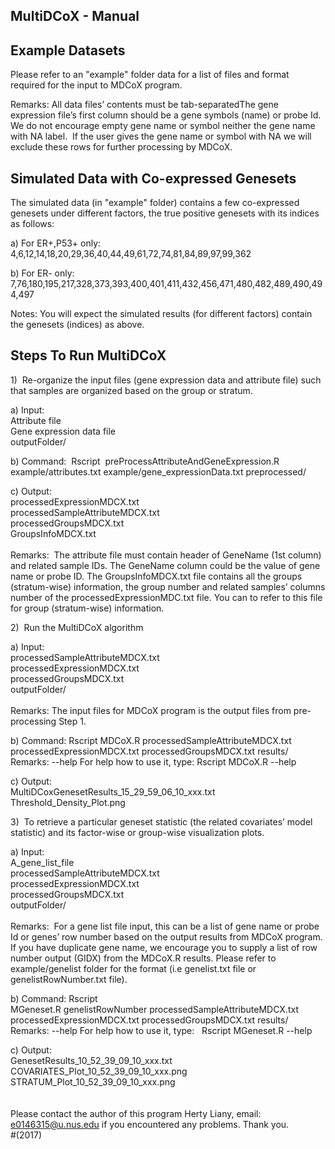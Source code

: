 MultiDCoX - Manual
------------------

Example Datasets
-------------------
Please refer to an "example" folder data for a list of files and format required for the input to MDCoX program.

Remarks:
All data files’ contents must be tab-separatedThe gene expression file’s first column should be a gene symbols (name) or probe Id. We do not encourage empty gene name or symbol neither the gene name with NA label.  If the user gives the gene name or symbol with NA we will exclude these rows for further processing by MDCoX.

Simulated Data with Co-expressed Genesets
-----------------------------------------
The simulated data (in "example" folder) contains a few co-expressed genesets under different factors, the true positive genesets with its indices as follows:<br />

a) For ER+,P53+ only:<br />
   4,6,12,14,18,20,29,36,40,44,49,61,72,74,81,84,89,97,99,362

b) For ER- only:<br />
   7,76,180,195,217,328,373,393,400,401,411,432,456,471,480,482,489,490,494,497

Notes: You will expect the simulated results (for different factors) contain the genesets (indices) as above.

Steps To Run MultiDCoX
---------------------
1)  Re-organize the input files (gene expression data and attribute file) such that samples are organized based on the group or stratum.

a) Input: <br />
Attribute file<br />
Gene expression data file <br />
outputFolder/ <br />

b) Command:  Rscript  preProcessAttributeAndGeneExpression.R example/attributes.txt example/gene_expressionData.txt preprocessed/

c) Output:<br />
processedExpressionMDCX.txt <br />
processedSampleAttributeMDCX.txt <br />
processedGroupsMDCX.txt<br />
GroupsInfoMDCX.txt<br />
<br />Remarks:  The attribute file must contain header of GeneName (1st column) and related sample IDs. The GeneName column could be the value of gene name or probe ID. The GroupsInfoMDCX.txt file contains all the groups (stratum-wise) information, the group number and related samples’ columns number of the processedExpressionMDC.txt file. You can to refer to this file for group (stratum-wise) information.

2)  Run the MultiDCoX algorithm

a) Input:<br />
processedSampleAttributeMDCX.txt<br />
processedExpressionMDCX.txt<br />
processedGroupsMDCX.txt<br />
outputFolder/ <br />
<br />Remarks: The input files for MDCoX program is the output files from pre-processing Step 1.

b) Command: Rscript MDCoX.R processedSampleAttributeMDCX.txt processedExpressionMDCX.txt processedGroupsMDCX.txt results/ 
<br />Remarks:  --help For help how to use it, type: Rscript MDCoX.R --help

c) Output:<br />
MultiDCoxGenesetResults_15_29_59_06_10_xxx.txt<br />
Threshold_Density_Plot.png<br />

3)  To retrieve a particular geneset statistic (the related covariates’ model statistic) and its factor-wise or group-wise visualization plots.

a) Input:  <br />
A_gene_list_file<br />
processedSampleAttributeMDCX.txt <br />
processedExpressionMDCX.txt<br />
processedGroupsMDCX.txt <br />
outputFolder/
<br /><br />Remarks:  For a gene list file input, this can be a list of gene name or probe Id or genes’ row number based on the output results from MDCoX program. If you have duplicate gene name, we encourage you to supply a list of row number output (GIDX) from the MDCoX.R results. Please refer to example/genelist folder for the format (i.e genelist.txt file or genelistRowNumber.txt file).

b) Command: Rscript MGeneset.R genelistRowNumber processedSampleAttributeMDCX.txt processedExpressionMDCX.txt processedGroupsMDCX.txt results/
<br />Remarks:  --help For help how to use it, type:   Rscript MGeneset.R --help

c) Output:  <br />
GenesetResults_10_52_39_09_10_xxx.txt  <br />
COVARIATES_Plot_10_52_39_09_10_xxx.png  <br />
STRATUM_Plot_10_52_39_09_10_xxx.png
<br />
<br />
<br />
Please contact the author of this program Herty Liany, email: e0146315@u.nus.edu if you encountered any problems. Thank you.
<br />#(2017)
